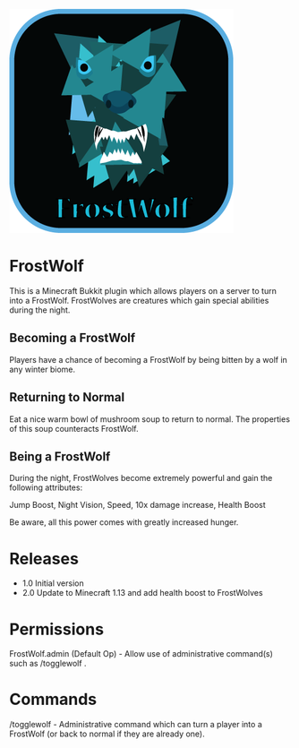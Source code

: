 ![FrostWolf Logo](/FrostWolf-Logo.png?raw=true "FrostWolf") 

FrostWolf
=============
This is a Minecraft Bukkit plugin which allows players on a server to turn into a FrostWolf. FrostWolves are creatures which gain special abilities during the night.

Becoming a FrostWolf
----------
Players have a chance of becoming a FrostWolf by being bitten by a wolf in any winter biome.

Returning to Normal
----------
Eat a nice warm bowl of mushroom soup to return to normal. The properties of this soup counteracts FrostWolf.


Being a FrostWolf
----------
During the night, FrostWolves become extremely powerful and gain the following attributes:

Jump Boost,
Night Vision,
Speed,
10x damage increase,
Health Boost

Be aware, all this power comes with greatly increased hunger.


Releases
===========
- 1.0 Initial version
- 2.0 Update to Minecraft 1.13 and add health boost to FrostWolves


Permissions
===========
FrostWolf.admin (Default Op) - Allow use of administrative command(s) such as /togglewolf <player>.


Commands
===========
/togglewolf <player> - Administrative command which can turn a player into a FrostWolf (or back to normal if they are already one).
